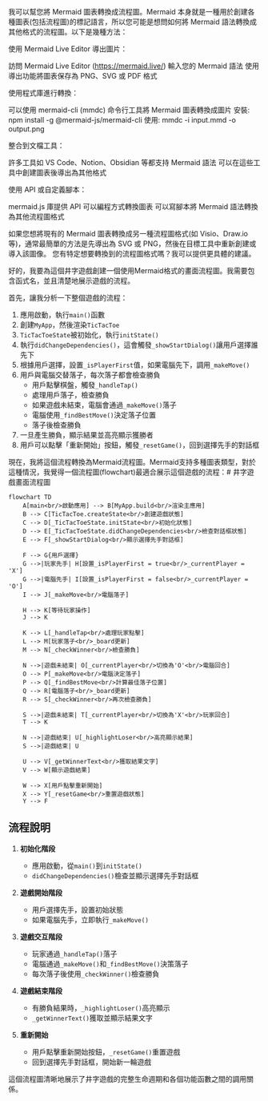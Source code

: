 我可以幫您將 Mermaid 圖表轉換成流程圖。Mermaid 本身就是一種用於創建各種圖表(包括流程圖)的標記語言，所以您可能是想問如何將 Mermaid 語法轉換成其他格式的流程圖。以下是幾種方法：

使用 Mermaid Live Editor 導出圖片：

訪問 Mermaid Live Editor (https://mermaid.live/)
輸入您的 Mermaid 語法
使用導出功能將圖表保存為 PNG、SVG 或 PDF 格式


使用程式庫進行轉換：

可以使用 mermaid-cli (mmdc) 命令行工具將 Mermaid 圖表轉換成圖片
安裝: npm install -g @mermaid-js/mermaid-cli
使用: mmdc -i input.mmd -o output.png


整合到文檔工具：

許多工具如 VS Code、Notion、Obsidian 等都支持 Mermaid 語法
可以在這些工具中創建圖表後導出為其他格式


使用 API 或自定義腳本：

mermaid.js 庫提供 API 可以編程方式轉換圖表
可以寫腳本將 Mermaid 語法轉換為其他流程圖格式



如果您想將現有的 Mermaid 圖表轉換成另一種流程圖格式(如 Visio、Draw.io 等)，通常最簡單的方法是先導出為 SVG 或 PNG，然後在目標工具中重新創建或導入該圖像。
您有特定想要轉換到的流程圖格式嗎？我可以提供更具體的建議。

<think>好的，我要為這個井字遊戲創建一個使用Mermaid格式的畫面流程圖。我需要包含函式名，並且清楚地展示遊戲的流程。

首先，讓我分析一下整個遊戲的流程：

1. 應用啟動，執行`main()`函數
2. 創建`MyApp`，然後渲染`TicTacToe`
3. `TicTacToeState`被初始化，執行`initState()`
4. 執行`didChangeDependencies()`，這會觸發`_showStartDialog()`讓用戶選擇誰先下
5. 根據用戶選擇，設置`_isPlayerFirst`值，如果電腦先下，調用`_makeMove()`
6. 用戶與電腦交替落子，每次落子都會檢查勝負
   - 用戶點擊棋盤，觸發`_handleTap()`
   - 處理用戶落子，檢查勝負
   - 如果遊戲未結束，電腦會通過`_makeMove()`落子
   - 電腦使用`_findBestMove()`決定落子位置
   - 落子後檢查勝負
7. 一旦產生勝負，顯示結果並高亮顯示獲勝者
8. 用戶可以點擊「重新開始」按鈕，觸發`_resetGame()`，回到選擇先手的對話框

現在，我將這個流程轉換為Mermaid流程圖。Mermaid支持多種圖表類型，對於這種情況，我覺得一個流程圖(flowchart)最適合展示這個遊戲的流程：</think># 井字遊戲畫面流程圖

```mermaid
flowchart TD
    A[main<br/>啟動應用] --> B[MyApp.build<br/>渲染主應用]
    B --> C[TicTacToe.createState<br/>創建遊戲狀態]
    C --> D[_TicTacToeState.initState<br/>初始化狀態]
    D --> E[_TicTacToeState.didChangeDependencies<br/>檢查對話框狀態]
    E --> F[_showStartDialog<br/>顯示選擇先手對話框]
    
    F --> G{用戶選擇}
    G -->|玩家先手| H[設置_isPlayerFirst = true<br/>_currentPlayer = 'X']
    G -->|電腦先手| I[設置_isPlayerFirst = false<br/>_currentPlayer = 'O']
    I --> J[_makeMove<br/>電腦落子]
    
    H --> K[等待玩家操作]
    J --> K
    
    K --> L[_handleTap<br/>處理玩家點擊]
    L --> M[玩家落子<br/>_board更新]
    M --> N[_checkWinner<br/>檢查勝負]
    
    N -->|遊戲未結束| O[_currentPlayer<br/>切換為'O'<br/>電腦回合]
    O --> P[_makeMove<br/>電腦決定落子]
    P --> Q[_findBestMove<br/>計算最佳落子位置]
    Q --> R[電腦落子<br/>_board更新]
    R --> S[_checkWinner<br/>再次檢查勝負]
    
    S -->|遊戲未結束| T[_currentPlayer<br/>切換為'X'<br/>玩家回合]
    T --> K
    
    N -->|遊戲結束| U[_highlightLoser<br/>高亮顯示結果]
    S -->|遊戲結束| U
    
    U --> V[_getWinnerText<br/>獲取結果文字]
    V --> W[顯示遊戲結果]
    
    W --> X[用戶點擊重新開始]
    X --> Y[_resetGame<br/>重置遊戲狀態]
    Y --> F
```

## 流程說明

1. **初始化階段**
   - 應用啟動，從`main()`到`initState()`
   - `didChangeDependencies()`檢查並顯示選擇先手對話框
   
2. **遊戲開始階段**
   - 用戶選擇先手，設置初始狀態
   - 如果電腦先手，立即執行`_makeMove()`
   
3. **遊戲交互階段**
   - 玩家通過`_handleTap()`落子
   - 電腦通過`_makeMove()`和`_findBestMove()`決策落子
   - 每次落子後使用`_checkWinner()`檢查勝負
   
4. **遊戲結束階段**
   - 有勝負結果時，`_highlightLoser()`高亮顯示
   - `_getWinnerText()`獲取並顯示結果文字
   
5. **重新開始**
   - 用戶點擊重新開始按鈕，`_resetGame()`重置遊戲
   - 回到選擇先手對話框，開始新一輪遊戲

這個流程圖清晰地展示了井字遊戲的完整生命週期和各個功能函數之間的調用關係。
